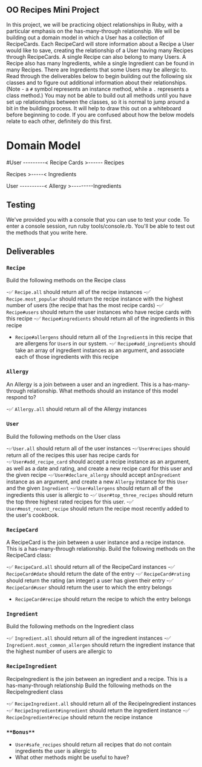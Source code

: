 ## OO Recipes Mini Project

In this project, we will be practicing object relationships in Ruby, with a particular emphasis on the has-many-through relationship.  We will be building out a domain model in which a User has a collection of RecipeCards. Each RecipeCard will store information about a Recipe a User would like to save, creating the relationship of a User having many Recipes through RecipeCards. A single Recipe can also belong to many Users.  A Recipe also has many Ingredients, while a single Ingredient can be found in many Recipes.  There are Ingredients that some Users may be allergic to.  Read through the deliverables below to begin building out the following six classes and to figure out additional information about their relationships.  (Note - a `#` symbol represents an instance method, while a `.` represents a class method.)  You may not be able to build out all methods until you have set up relationships between the classes, so it is normal to jump around a bit in the building process. It will help to draw this out on a whiteboard before beginning to code. If you are confused about how the below models relate to each other, definitely do this first.

# Domain Model

#User ---------< Recipe Cards >------ Recipes

Recipes >-----< Ingredients 

User ----------< Allergy >---------Ingredients


## Testing

We've provided you with a console that you can use to test your code. To enter a console session, run ruby tools/console.rb. You'll be able to test out the methods that you write here.

## Deliverables

### `Recipe`
Build the following methods on the Recipe class

-✅ `Recipe.all` 
should return all of the recipe instances
-✅ `Recipe.most_popular`
should return the recipe instance with the highest number of users (the recipe that has the most recipe cards)
-✅ `Recipe#users`
should return the user instances who have recipe cards with this recipe
-✅ `Recipe#ingredients`
should return all of the ingredients in this recipe
- `Recipe#allergens`
should return all of the `Ingredient`s in this recipe that are allergens for `User`s in our system.
-✅ `Recipe#add_ingredients`
should take an array of ingredient instances as an argument, and associate each of those ingredients with this recipe

### `Allergy`
An Allergy is a join between a user and an ingredient.  This is a has-many-through relationship.  What methods should an instance of this model respond to?

-✅ `Allergy.all`
should return all of the Allergy instances

### `User`
Build the following methods on the User class

-✅`User.all`
should return all of the user instances
-✅`User#recipes`
should return all of the recipes this user has recipe cards for
-✅`User#add_recipe_card`
should accept a recipe instance as an argument, as well as a date and rating, and create a new recipe card for this user and the given recipe
-✅`User#declare_allergy`
should accept an`Ingredient` instance as an argument, and create a new `Allergy` instance for this `User` and the given `Ingredient`
-✅`User#allergens`
should return all of the ingredients this user is allergic to
-✅ `User#top_three_recipes`
should return the top three highest rated recipes for this user.
-✅ `User#most_recent_recipe`
should return the recipe most recently added to the user's cookbook.

### `RecipeCard`
A RecipeCard is the join between a user instance and a recipe instance.  This is a has-many-through relationship.
Build the following methods on the RecipeCard class:  

-✅ `RecipeCard.all`
should return all of the RecipeCard instances
-✅ `RecipeCard#date`
should return the date of the entry
-✅ `RecipeCard#rating`
should return the rating (an integer) a user has given their entry
-✅ `RecipeCard#user`
should return the user to which the entry belongs
- `RecipeCard#recipe`
should return the recipe to which the entry belongs

### `Ingredient`
Build the following methods on the Ingredient class

-✅ `Ingredient.all`
should return all of the ingredient instances
-✅ `Ingredient.most_common_allergen`
should return the ingredient instance that the highest number of users are allergic to


### `RecipeIngredient`
RecipeIngredient is the join between an ingredient and a recipe.  This is a has-many-through relationship
Build the following methods on the RecipeIngredient class

-✅ `RecipeIngredient.all`
should return all of the RecipeIngredient instances
-✅ `RecipeIngredient#ingredient`
should return the ingredient instance
-✅ `RecipeIngredient#recipe`
should return the recipe instance

### `**Bonus**`
- `User#safe_recipes`
should return all recipes that do not contain ingredients the user is allergic to
- What other methods might be useful to have?
